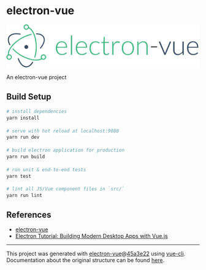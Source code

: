 # electron-vue

![](./src/renderer/assets/logo.png)

An electron-vue project

## Build Setup

``` bash
# install dependencies
yarn install

# serve with hot reload at localhost:9080
yarn run dev

# build electron application for production
yarn run build

# run unit & end-to-end tests
yarn test

# lint all JS/Vue component files in `src/`
yarn run lint
```

## References

- [electron-vue](https://simulatedgreg.gitbooks.io/electron-vue/en/)
- [Electron Tutorial: Building Modern Desktop Apps with Vue.js](https://morioh.com/p/c02b791ab769)

---

This project was generated with [electron-vue](https://github.com/SimulatedGREG/electron-vue)@[45a3e22](https://github.com/SimulatedGREG/electron-vue/tree/45a3e224e7bb8fc71909021ccfdcfec0f461f634) using [vue-cli](https://github.com/vuejs/vue-cli). Documentation about the original structure can be found [here](https://simulatedgreg.gitbooks.io/electron-vue/content/index.html).
